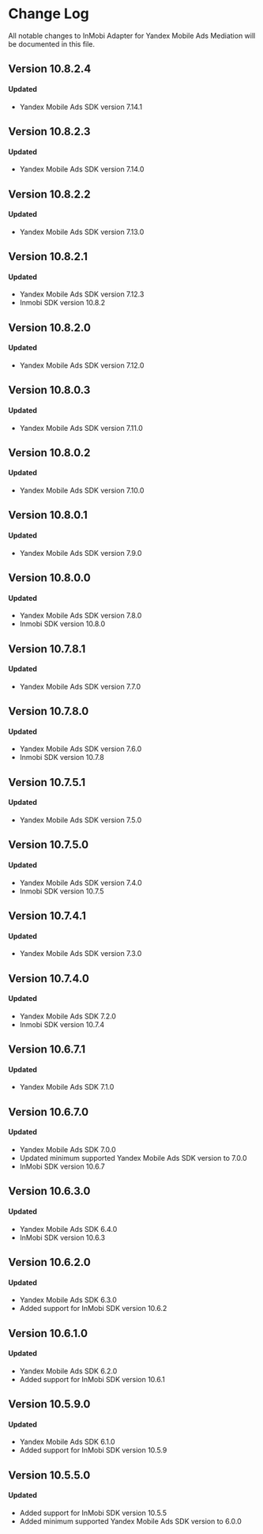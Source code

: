 # Change Log
All notable changes to InMobi Adapter for Yandex Mobile Ads Mediation will be documented in this file.

## Version 10.8.2.4

#### Updated
* Yandex Mobile Ads SDK version 7.14.1

## Version 10.8.2.3

#### Updated
* Yandex Mobile Ads SDK version 7.14.0

## Version 10.8.2.2

#### Updated
* Yandex Mobile Ads SDK version 7.13.0

## Version 10.8.2.1

#### Updated
* Yandex Mobile Ads SDK version 7.12.3
* Inmobi SDK version 10.8.2

## Version 10.8.2.0

#### Updated
* Yandex Mobile Ads SDK version 7.12.0

## Version 10.8.0.3

#### Updated
* Yandex Mobile Ads SDK version 7.11.0

## Version 10.8.0.2

#### Updated
* Yandex Mobile Ads SDK version 7.10.0

## Version 10.8.0.1

#### Updated
* Yandex Mobile Ads SDK version 7.9.0

## Version 10.8.0.0

#### Updated
* Yandex Mobile Ads SDK version 7.8.0
* Inmobi SDK version 10.8.0

## Version 10.7.8.1

#### Updated
* Yandex Mobile Ads SDK version 7.7.0

## Version 10.7.8.0

#### Updated
* Yandex Mobile Ads SDK version 7.6.0
* Inmobi SDK version 10.7.8

## Version 10.7.5.1

#### Updated
* Yandex Mobile Ads SDK version 7.5.0

## Version 10.7.5.0

#### Updated
* Yandex Mobile Ads SDK version 7.4.0
* Inmobi SDK version 10.7.5

## Version 10.7.4.1

#### Updated
* Yandex Mobile Ads SDK version 7.3.0

## Version 10.7.4.0

#### Updated
* Yandex Mobile Ads SDK 7.2.0
* Inmobi SDK version 10.7.4

## Version 10.6.7.1

#### Updated
* Yandex Mobile Ads SDK 7.1.0

## Version 10.6.7.0

#### Updated
* Yandex Mobile Ads SDK 7.0.0
* Updated minimum supported Yandex Mobile Ads SDK version to 7.0.0
* InMobi SDK version 10.6.7

## Version 10.6.3.0

#### Updated
* Yandex Mobile Ads SDK 6.4.0
* InMobi SDK version 10.6.3

## Version 10.6.2.0

#### Updated
* Yandex Mobile Ads SDK 6.3.0
* Added support for InMobi SDK version 10.6.2

## Version 10.6.1.0

#### Updated
* Yandex Mobile Ads SDK 6.2.0
* Added support for InMobi SDK version 10.6.1

## Version 10.5.9.0

#### Updated
* Yandex Mobile Ads SDK 6.1.0
* Added support for InMobi SDK version 10.5.9

## Version 10.5.5.0

#### Updated
* Added support for InMobi SDK version 10.5.5
* Added minimum supported Yandex Mobile Ads SDK version to 6.0.0
